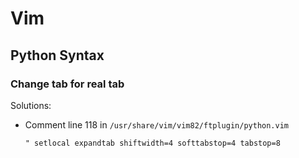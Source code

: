 # Vim

## Python Syntax
### Change tab for real tab
Solutions:
- Comment line 118 in  `/usr/share/vim/vim82/ftplugin/python.vim`
  ```
  " setlocal expandtab shiftwidth=4 softtabstop=4 tabstop=8
  ```

